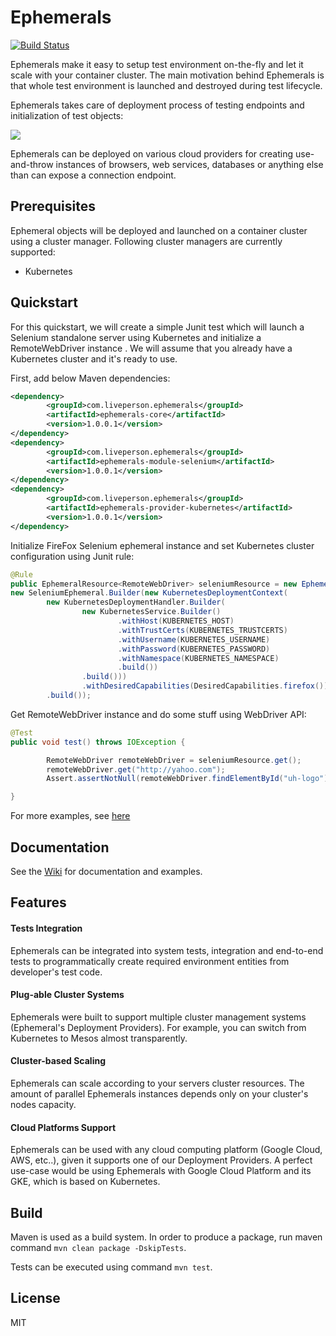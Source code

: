 # Ephemerals

[![Build Status](https://travis-ci.org/LivePersonInc/ephemerals.svg?branch=master)](https://travis-ci.org/LivePersonInc/ephemerals)

Ephemerals make it easy to setup test environment on-the-fly and let it scale with your container cluster. The main motivation behind Ephemerals is that whole test environment is launched and destroyed during test lifecycle. 

Ephemerals takes care of deployment process of testing endpoints and initialization of test objects:

![](https://github.com/LivePersonInc/ephemerals/raw/master/eph.png)

Ephemerals can be deployed on various cloud providers for creating use-and-throw instances of browsers, web services, databases or anything else than can expose a connection endpoint.

## Prerequisites

Ephemeral objects will be deployed and launched on a container cluster using a cluster manager. Following cluster managers are currently supported:

- Kubernetes

## Quickstart

For this quickstart, we will create a simple Junit test which will launch a Selenium standalone server using Kubernetes and initialize a RemoteWebDriver instance . We will assume that you already have a Kubernetes cluster and it's ready to use.

First, add below Maven dependencies:

```xml
<dependency>
        <groupId>com.liveperson.ephemerals</groupId>
        <artifactId>ephemerals-core</artifactId>
        <version>1.0.0.1</version>
</dependency>
<dependency>
        <groupId>com.liveperson.ephemerals</groupId>
        <artifactId>ephemerals-module-selenium</artifactId>
        <version>1.0.0.1</version>
</dependency>
<dependency>
        <groupId>com.liveperson.ephemerals</groupId>
        <artifactId>ephemerals-provider-kubernetes</artifactId>
        <version>1.0.0.1</version>
</dependency>
```

Initialize FireFox Selenium ephemeral instance and set Kubernetes cluster configuration using Junit rule:

```java
@Rule
public EphemeralResource<RemoteWebDriver> seleniumResource = new EphemeralResource(
new SeleniumEphemeral.Builder(new KubernetesDeploymentContext(
        new KubernetesDeploymentHandler.Builder(
                new KubernetesService.Builder()
                        .withHost(KUBERNETES_HOST)
                        .withTrustCerts(KUBERNETES_TRUSTCERTS)
                        .withUsername(KUBERNETES_USERNAME)
                        .withPassword(KUBERNETES_PASSWORD)
                        .withNamespace(KUBERNETES_NAMESPACE)
                        .build())
                .build()))
                .withDesiredCapabilities(DesiredCapabilities.firefox())
        .build());
```

Get RemoteWebDriver instance and do some stuff using WebDriver API:

```java
@Test
public void test() throws IOException {

        RemoteWebDriver remoteWebDriver = seleniumResource.get();
        remoteWebDriver.get("http://yahoo.com");
        Assert.assertNotNull(remoteWebDriver.findElementById("uh-logo"));

}
```

For more examples, see [here](https://github.com/LivePersonInc/ephemerals/tree/master/examples)

## Documentation

See the [Wiki](https://github.com/LivePersonInc/ephemerals/wiki/) for documentation and examples.

## Features

#### Tests Integration

Ephemerals can be integrated into system tests, integration and end-to-end tests to programmatically create required environment entities from developer's test code.

#### Plug-able Cluster Systems
 
Ephemerals were built to support multiple cluster management systems (Ephemeral's Deployment Providers). For example, you can switch from Kubernetes to Mesos almost transparently.

#### Cluster-based Scaling

Ephemerals can scale according to your servers cluster resources. The amount of parallel Ephemerals instances depends only on your cluster's nodes capacity.

#### Cloud Platforms Support

Ephemerals can be used with any cloud computing platform (Google Cloud, AWS, etc..), given it supports one of our Deployment Providers.
A perfect use-case would be using Ephemerals with Google Cloud Platform and its GKE, which is based on Kubernetes.


## Build

Maven is used as a build system. In order to produce a package, run maven command `mvn clean package -DskipTests`. 

Tests can be executed using command `mvn test`.

## License

MIT
